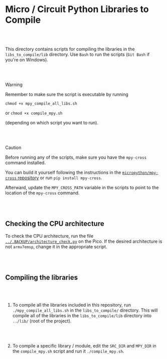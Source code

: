 # Micro / Circuit Python Libraries to Compile

<br/><br/>

This directory contains scripts for compiling the libraries in the `libs_to_compile/lib` directory. Use `Bash` to run the scripts (`Git Bash` if you're on Windows).

<br/><br/>

> [!WARNING]
>
> Remember to make sure the script is executable by running
>
> `chmod +x mpy_compile_all_libs.sh`
>
> or `chmod +x compile_mpy.sh`
>
> (depending on which script you want to run).

<br/><br/>

> [!CAUTION]
>
> Before running any of the scripts, make sure you have the `mpy-cross` command installed.
>
> You can build it yourself following the instructions in the [`micropython/mpy-cross` repository](https://github.com/micropython/micropython/tree/master/mpy-cross) or run `pip install mpy-cross`.
>
> Afterward, update the `MPY_CROSS_PATH` variable in the scripts to point to the location of the `mpy-cross` command.

<br/><br/>

## Checking the CPU architecture

To check the CPU architecture, run the file [`../.BACKUP/architecture_check.py`](../.BACKUP/architecture_check.py) on the Pico. If the desired architecture is not `armv7emsp`, change it in the appropriate script.

<br/><br/>

## Compiling the libraries

<br/><br/>

1. To compile all the libraries included in this repository, run `./mpy_compile_all_libs.sh` in the `libs_to_compile/` directory. This will compile all of the libraries in the `libs_to_compile/lib` directory into `../lib/` (root of the project).

<br/><br/>

2. To compile a specific library / module, edit the `SRC_DIR` and `MPY_DIR` in the `compile_mpy.sh` script and run it `./compile_mpy.sh`.